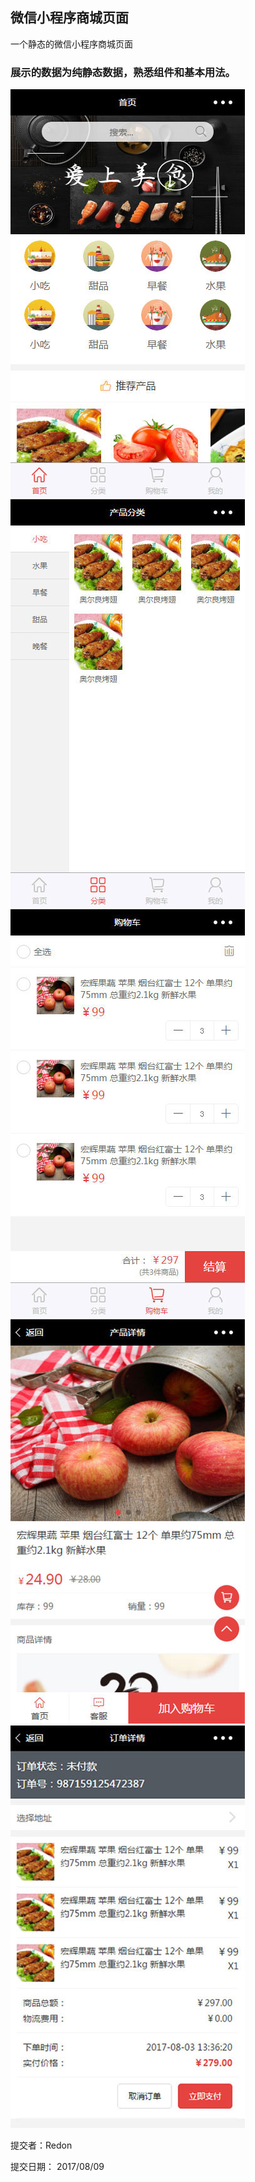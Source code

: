 ## 微信小程序商城页面
一个静态的微信小程序商城页面

### 展示的数据为纯静态数据，熟悉组件和基本用法。

![](./preview/t1.jpg)
![](./preview/t2.jpg)
![](./preview/t3.jpg)
![](./preview/t4.jpg)
![](./preview/t5.jpg)

提交者：Redon

提交日期： 2017/08/09